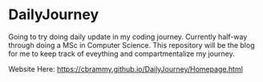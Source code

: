 # DailyJourney


Going to try doing daily update in my coding journey.
Currently half-way through doing a MSc in Computer Science.
This repository will be the blog for me to keep track of eveything and compartmentalize my journey.

Website Here:
https://cbrammy.github.io/DailyJourney/Homepage.html
